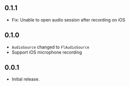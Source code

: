 ## 0.1.1

* Fix: Unable to open audio session after recording on iOS

## 0.1.0

* `AudioSource` changed to `FlAudioSource`
* Support iOS microphone recording

## 0.0.1

* Initial release.
